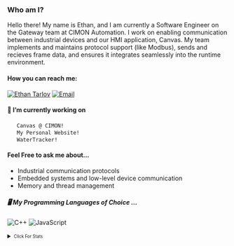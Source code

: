  ### Who am I? 
 Hello there! My name is Ethan, and I am currently a Software Engineer on the Gateway team at CIMON Automation. I work on enabling communication between industrial devices and our HMI application, Canvas. My team implements and maintains protocol support (like Modbus), sends and recieves frame data, and ensures it integrates seamlessly into the runtime environment.

  #### How you can reach me:
[![Ethan Tarlov](https://img.shields.io/badge/Linkedin-%230175C2.svg?style=for-the-badge&logo=Linkedin&logoColor=white)](https://www.linkedin.com/in/ethan-tarlov/)
[![Email](https://img.shields.io/badge/Email-%230175C2.svg?style=for-the-badge&logo=icloud&logoColor=white)](mailto:tarlov.ethan.j@gmail.com)

 #### 🔭 I’m currently working on
       Canvas @ CIMON! 
       My Personal Website!
       WaterTracker!

 #### Feel Free to ask me about...
   - Industrial communication protocols
   - Embedded systems and low-level device communication
   - Memory and thread management

##### 🖥️ My Programming Languages of Choice ...
![C++](https://img.shields.io/badge/c++-%2300599C.svg?style=for-the-badge&logo=c%2B%2B&logoColor=white) ![JavaScript](https://img.shields.io/badge/javascript-%23323330.svg?style=for-the-badge&logo=javascript&logoColor=%23F7DF1E) 
 
<details>
  <summary><sub><sup> Click For Stats</sup></sub></summary>
	<img align="center" src="/github-metrics.svg" alt="Metrics" width="400">
  	<img align="center" src="metrics.plugin.calendar.svg" width="400">
  	<img align="center" src="metrics.plugin.languages.details.svg" width="400">
</details>

